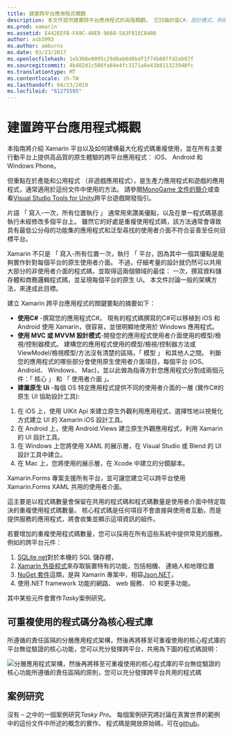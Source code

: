 ```yaml
---
title: 建置跨平台應用程式概觀
description: 本文件提供建置跨平台應用程式的高階概觀。 它討論的值C#，設計模式，例如 MVC/MVVM 與原生 Ui。
ms.prod: xamarin
ms.assetid: E442EEFB-FA9C-40E9-9668-5A3F915C8400
author: asb3993
ms.author: amburns
ms.date: 03/23/2017
ms.openlocfilehash: 1eb308e0095c29d8ab0d0bdf1f74b807fd2ab97f
ms.sourcegitcommit: 4b402d1c508fa84e4fc3171a6e43b811323948fc
ms.translationtype: MT
ms.contentlocale: zh-TW
ms.lasthandoff: 04/23/2019
ms.locfileid: "61275595"
---
```

# <a name="building-cross-platform-applications-overview"></a>建置跨平台應用程式概觀

本指南將介紹 Xamarin 平台以及如何建構最大化程式碼重複使用，並在所有主要行動平台上提供高品質的原生體驗的跨平台應用程式： iOS、 Android 和 Windows Phone。

但重點在於產能和公用程式 （非遊戲應用程式），是生產力應用程式和遊戲的應用程式，通常適用於這份文件中使用的方法。 請參閱[MonoGame 文件的簡介](~/graphics-games/monogame/introduction/index.md)或查看[Visual Studio Tools for Unity](https://docs.microsoft.com/visualstudio/cross-platform/visual-studio-tools-for-unity)跨平台遊戲開發指引。

片語 「 寫入-一次，所有位置執行 」 通常用來讚美優點，以及在單一程式碼基底執行未經修改多個平台上。 雖然它的好處是重複使用程式碼，該方法通常會導致具有最低公分母的功能集的應用程式和泛型尋找的使用者介面不符合妥善至任何目標平台。

Xamarin 不只是 「 寫入-所有位置一次，執行 「 平台，因為其中一個其優點是能夠實作針對每個平台的原生使用者介面。 不過，仔細考量的設計就仍然可以共用大部分的非使用者介面的程式碼，並取得這兩個領域的最佳： 一次，撰寫資料儲存體和商務邏輯程式碼，並呈現每個平台的原生 Ui。 本文件討論一般的架構方法，來達成此目標。

建立 Xamarin 跨平台應用程式的關鍵要點的摘要如下：

-   **使用C#**  -撰寫您的應用程式C#。 現有的程式碼撰寫的C#可以移植到 iOS 和 Android 使用 Xamarin，很容易，並很明顯地使用於 Windows 應用程式。
-   **使用 MVC 或 MVVM 設計模式**-開發您的應用程式使用者介面使用的模型/檢視/控制器模式。 建構您的應用程式使用的模型/檢視/控制器方法或 ViewModel/檢視模型/方法沒有清楚的區隔，「 模型 」 和其他人之間。 判斷您的應用程式的哪些部分會使用原生使用者介面項目，每個平台 (iOS、 Android、 Windows、 Mac)，並以此做為指導方針您應用程式分割成兩個元件：「 核心 」 和 「 使用者介面 」。
-   **建置原生 Ui** -每個 OS 特定應用程式提供不同的使用者介面的一層 (實作C#的原生 UI 協助設計工具):

1.  在 iOS 上，使用 UIKit Api 來建立原生外觀利用應用程式，選擇性地以視覺化方式建立 UI 的 Xamarin iOS 設計工具。
1.  在 Android 上，使用 Android.Views 建立原生外觀應用程式，利用 Xamarin 的 UI 設計工具。
1.  在 Windows 上您將使用 XAML 的展示層，在 Visual Studio 或 Blend 的 UI 設計工具中建立。
1.  在 Mac 上，您將使用的展示層，在 Xcode 中建立的分鏡腳本。

Xamarin.Forms 專案支援所有平台，並可讓您建立可以跨平台使用 Xamarin.Forms XAML 共用的使用者介面。 

這主要是以程式碼數量會保留在共用的程式碼和程式碼數量是使用者介面中特定取決的重複使用程式碼數量。 核心程式碼是任何項目不會直接與使用者互動，而是提供服務的應用程式，將會收集並顯示這項資訊的組件。

若要增加的重複使用程式碼數量，您可以採用在所有這些系統中提供常見的服務，例如的跨平台元件：

1.   [SQLite net](https://www.nuget.org/packages/sqlite-net-pcl/)對於本機的 SQL 儲存體，
1.   [Xamarin 外掛程式](https://xamarin.com/plugins)來存取裝置特有的功能，包括相機、 連絡人和地理位置
1.   [NuGet 套件](https://nuget.org)這類，是與 Xamarin 專案中，相容[Json.NET](https://www.nuget.org/packages/Newtonsoft.Json/)，
1.  使用.NET framework 功能的網路、 web 服務、 IO 和更多功能。


其中某些元件會實作*Tasky*案例研究。

 <a name="Separate_Reusable_Code_into_a_Core_Library" />


## <a name="separate-reusable-code-into-a-core-library"></a>可重複使用的程式碼分為核心程式庫

所遵循的責任區隔的分層應用程式架構，然後再將移至可重複使用的核心程式庫的平台無從驗證的核心功能，您可以充分發揮跨平台，共用為下圖的程式碼說明：

 ![](overview-images/layers2.png "分層應用程式架構，然後再將移至可重複使用的核心程式庫的平台無從驗證的核心功能所遵循的責任區隔的原則，您可以充分發揮跨平台共用的程式碼")

 <a name="Case_Studies" />


## <a name="case-studies"></a>案例研究

沒有 – 之中的一個案例研究*Tasky Pro*。 每個案例研究將討論在真實世界的範例中的這份文件中所述的概念的實作。 程式碼是開放原始碼，可在[github](https://github.com/xamarin/mobile-samples/)。
